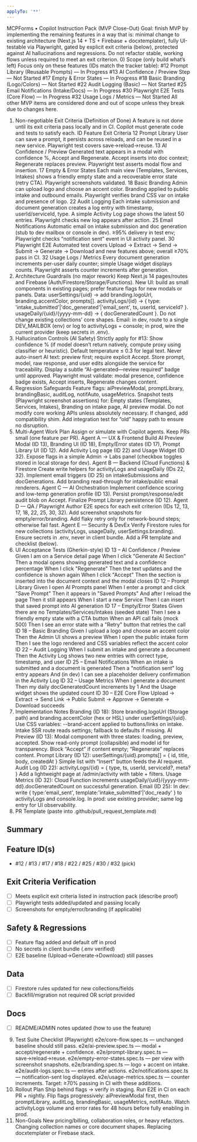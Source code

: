 ```yaml
---
applyTo: '**'
---
```

MCPForms • Copilot Instruction Pack (MVP Close-Out)
Goal: finish MVP by implementing the remaining features in a way that is:
minimal change to existing architecture (Next.js 14 + TS + Firebase + docxtemplater),
fully UI-testable via Playwright,
gated by explicit exit criteria (below),
protected against AI hallucinations and regressions.
Do not refactor stable, working flows unless required to meet an exit criterion.
0) Scope (only build what’s left)
Focus only on these features (IDs match the tracker table):
#12 Prompt Library (Reusable Prompts) — In Progress
#13 AI Confidence / Preview Step — Not Started
#17 Empty & Error States — In Progress
#18 Basic Branding (Logo/Colors) — Not Started
#22 Audit Logging (Basic) — Not Started
#25 Email Notifications (Intake/Docs) — In Progress
#30 Playwright E2E Tests (Core Flow) — In Progress
#32 Usage Logs / Metrics — Not Started
All other MVP items are considered done and out of scope unless they break due to changes here.
1) Non-negotiable Exit Criteria (Definition of Done)
A feature is not done until its exit criteria pass locally and in CI. Copilot must generate code and tests to satisfy each.
ID	Feature	Exit Criteria
12	Prompt Library	User can save a prompt, it persists across reloads, and can be reused in a new service. Playwright test covers save→reload→reuse.
13	AI Confidence / Preview	Generated text appears in a modal with confidence %, Accept and Regenerate. Accept inserts into doc context; Regenerate replaces preview. Playwright test asserts modal flow and insertion.
17	Empty & Error States	Each main view (Templates, Services, Intakes) shows a friendly empty state and a recoverable error state (retry CTA). Playwright screenshots validated.
18	Basic Branding	Admin can upload logo and choose an accent color. Branding applied to public intake and outbound emails. Playwright verifies brand CSS var on intake and presence of logo.
22	Audit Logging	Each intake submission and document generation creates a log entry with timestamp, userId/serviceId, type. A simple Activity Log page shows the latest 50 entries. Playwright checks new log appears after action.
25	Email Notifications	Automatic email on intake submission and doc generation (stub to dev mailbox or console in dev). ≥95% delivery in test env; Playwright checks “notification sent” event in UI activity panel.
30	Playwright E2E	Automated test covers Upload → Extract → Send → Submit → Generate → Download and new features above; overall ≥70% pass in CI.
32	Usage Logs / Metrics	Every document generation increments per-user daily counter; simple Usage widget displays counts. Playwright asserts counter increments after generation.
2) Architecture Guardrails (no major rework)
Keep Next.js 14 pages/routes and Firebase (Auth/Firestore/Storage/Functions).
New UI: build as small components in existing pages; prefer feature flags for new modals or panels.
Data:
userSettings/{uid} → add branding.logoUrl, branding.accentColor, prompts[].
activityLogs/{id} → { type: 'intake_submitted'|'doc_generated'|'email_sent', ts, userId, serviceId? }.
usageDaily/{uid}/{yyyy-mm-dd} → { docGeneratedCount }.
Do not change existing collections’ core shapes.
Email: in dev, route to a single DEV_MAILBOX (env) or log to activityLogs + console; in prod, wire the current provider (keep secrets in .env).
3) Hallucination Controls (AI Safety)
Strictly apply for #13:
Show confidence % (if model doesn’t return natively, compute proxy using classifier or heuristic).
Default temperature ≤ 0.3 for legal text.
Never auto-insert AI text: preview first; require explicit Accept.
Store prompt, model, raw response, and user edits alongside the service for traceability.
Display a subtle “AI-generated—review required” badge until approved.
Playwright must validate: modal presence, confidence badge exists, Accept inserts, Regenerate changes content.
4) Regression Safeguards
Feature flags: aiPreviewModal, promptLibrary, brandingBasic, auditLog, notifAuto, usageMetrics.
Snapshot tests (Playwright screenshot assertions) for:
Empty states (Templates, Services, Intakes),
Branding on intake page,
AI preview modal.
Do not modify core working APIs unless absolutely necessary. If changed, add compatibility shim.
Add integration test for “old” happy path to ensure no disruption.
5) Multi-Agent Work Plan
Assign or simulate with Copilot agents. Keep PRs small (one feature per PR).
Agent A — UX & Frontend
Build AI Preview Modal (ID 13), Branding UI (ID 18), Empty/Error states (ID 17), Prompt Library UI (ID 12).
Add Activity Log page (ID 22) and Usage Widget (ID 32).
Expose flags in a simple Admin → Labs panel (checkbox toggles stored in local storage for dev).
Agent B — Backend (Cloud Functions) & Firestore
Create write helpers for activityLogs and usageDaily (IDs 22, 32).
Implement email triggers (ID 25) on intakeSubmissions and docGenerations.
Add branding read-through for intake/public email renderers.
Agent C — AI Orchestration
Implement confidence scoring and low-temp generation profile (ID 13).
Persist prompt/response/edit audit blob on Accept.
Finalize Prompt Library persistence (ID 12).
Agent D — QA / Playwright
Author E2E specs for each exit criterion (IDs 12, 13, 17, 18, 22, 25, 30, 32).
Add screenshot snapshots for empty/error/branding.
Add flaky retry only for network-bound steps; otherwise fail fast.
Agent E — Security & DevEx
Verify Firestore rules for new collections (activityLogs, usageDaily, userSettings.branding).
Ensure secrets in .env, never in client bundle.
Add a PR template and checklist (below).
6) UI Acceptance Tests (Gherkin-style)
ID 13 – AI Confidence / Preview
Given I am on a Service detail page
When I click "Generate AI Section"
Then a modal opens showing generated text and a confidence percentage
When I click "Regenerate"
Then the text updates and the confidence is shown again
When I click "Accept"
Then the section is inserted into the document context and the modal closes
ID 12 – Prompt Library
Given I open AI Prompts panel
When I enter a prompt and click "Save Prompt"
Then it appears in "Saved Prompts"
And after I reload the page
Then it still appears
When I start a new Service
Then I can insert that saved prompt into AI generation
ID 17 – Empty/Error States
Given there are no Templates/Services/Intakes (seeded state)
Then I see a friendly empty state with a CTA button
When an API call fails (mock 500)
Then I see an error state with a "Retry" button that retries the call
ID 18 – Basic Branding
Given I upload a logo and choose an accent color
Then the Admin UI shows a preview
When I open the public intake form
Then I see the logo rendered and CSS variables reflect the accent color
ID 22 – Audit Logging
When I submit an intake and generate a document
Then the Activity Log shows two new entries with correct type, timestamp, and user
ID 25 – Email Notifications
When an intake is submitted and a document is generated
Then a "notification sent" log entry appears
And (in dev) I can see a placeholder delivery confirmation in the Activity Log
ID 32 – Usage Metrics
When I generate a document
Then my daily docGeneratedCount increments by 1
And the Usage widget shows the updated count
ID 30 – E2E Core Flow
Upload → Extract → Send Link → Public Submit → Approve → Generate → Download succeeds
7) Implementation Notes
Branding (ID 18):
Store branding.logoUrl (Storage path) and branding.accentColor (hex or HSL) under userSettings/{uid}.
Use CSS variables: --brand-accent applied to buttons/links on intake.
Intake SSR route reads settings; fallback to defaults if missing.
AI Preview (ID 13):
Modal component with three states: loading, preview, accepted.
Show read-only prompt (collapsible) and model id for transparency.
Block “Accept” if content empty; “Regenerate” replaces content.
Prompt Library (ID 12):
userSettings/{uid}.prompts[] = { id, title, body, createdAt }
Simple list with “Insert” button feeds the AI request.
Audit Log (ID 22):
activityLogs/{id} = { type, ts, userId, serviceId?, meta? }
Add a lightweight page at /admin/activity with table + filters.
Usage Metrics (ID 32):
Cloud Function increments usageDaily/{uid}/{yyyy-mm-dd}.docGeneratedCount on successful generation.
Email (ID 25):
In dev: write { type:'email_sent', template:'intake_submitted'|'doc_ready' } to activityLogs and console.log.
In prod: use existing provider; same log entry for UI observability.
8) PR Template (paste into .github/pull_request_template.md)
## Summary
<what changed>

## Feature ID(s)
- #12 / #13 / #17 / #18 / #22 / #25 / #30 / #32 (pick)

## Exit Criteria Verification
- [ ] Meets explicit exit criteria listed in instruction pack (describe proof)
- [ ] Playwright tests added/updated and passing locally
- [ ] Screenshots for empty/error/branding (if applicable)

## Safety & Regressions
- [ ] Feature flag added and default off in prod
- [ ] No secrets in client bundle (.env verified)
- [ ] E2E baseline (Upload→Generate→Download) still passes

## Data
- [ ] Firestore rules updated for new collections/fields
- [ ] Backfill/migration not required OR script provided

## Docs
- [ ] README/ADMIN notes updated (how to use the feature)
9) Test Suite Checklist (Playwright)
e2e/core-flow.spec.ts — unchanged baseline should still pass.
e2e/ai-preview.spec.ts — modal + accept/regenerate + confidence.
e2e/prompt-library.spec.ts — save→reload→reuse.
e2e/empty-error-states.spec.ts — per view with screenshot snapshots.
e2e/branding.spec.ts — logo + accent on intake.
e2e/audit-logs.spec.ts — entries after actions.
e2e/notifications.spec.ts — notification-sent log displayed.
e2e/usage-metrics.spec.ts — counter increments.
Target: ≥70% passing in CI with these additions.
10) Rollout Plan
Ship behind flags → verify in staging.
Run E2E in CI on each PR + nightly.
Flip flags progressively: aiPreviewModal first, then promptLibrary, auditLog, brandingBasic, usageMetrics, notifAuto.
Watch activityLogs volume and error rates for 48 hours before fully enabling in prod.
11) Non-Goals
New pricing/billing, collaboration roles, or heavy refactors.
Changing collection names or core document shapes.
Replacing docxtemplater or Firebase stack.